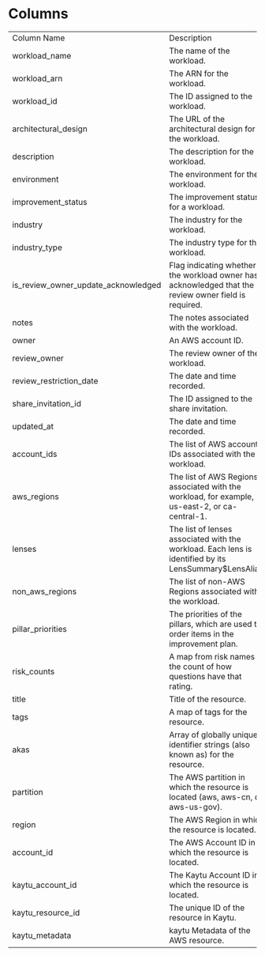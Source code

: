 # Columns  

<table>
	<tr><td>Column Name</td><td>Description</td></tr>
	<tr><td>workload_name</td><td>The name of the workload.</td></tr>
	<tr><td>workload_arn</td><td>The ARN for the workload.</td></tr>
	<tr><td>workload_id</td><td>The ID assigned to the workload.</td></tr>
	<tr><td>architectural_design</td><td>The URL of the architectural design for the workload.</td></tr>
	<tr><td>description</td><td>The description for the workload.</td></tr>
	<tr><td>environment</td><td>The environment for the workload.</td></tr>
	<tr><td>improvement_status</td><td>The improvement status for a workload.</td></tr>
	<tr><td>industry</td><td>The industry for the workload.</td></tr>
	<tr><td>industry_type</td><td>The industry type for the workload.</td></tr>
	<tr><td>is_review_owner_update_acknowledged</td><td>Flag indicating whether the workload owner has acknowledged that the review owner field is required.</td></tr>
	<tr><td>notes</td><td>The notes associated with the workload.</td></tr>
	<tr><td>owner</td><td>An AWS account ID.</td></tr>
	<tr><td>review_owner</td><td>The review owner of the workload.</td></tr>
	<tr><td>review_restriction_date</td><td>The date and time recorded.</td></tr>
	<tr><td>share_invitation_id</td><td>The ID assigned to the share invitation.</td></tr>
	<tr><td>updated_at</td><td>The date and time recorded.</td></tr>
	<tr><td>account_ids</td><td>The list of AWS account IDs associated with the workload.</td></tr>
	<tr><td>aws_regions</td><td>The list of AWS Regions associated with the workload, for example, us-east-2, or ca-central-1.</td></tr>
	<tr><td>lenses</td><td>The list of lenses associated with the workload. Each lens is identified by its LensSummary$LensAlias.</td></tr>
	<tr><td>non_aws_regions</td><td>The list of non-AWS Regions associated with the workload.</td></tr>
	<tr><td>pillar_priorities</td><td>The priorities of the pillars, which are used to order items in the improvement plan. </td></tr>
	<tr><td>risk_counts</td><td>A map from risk names to the count of how questions have that rating.</td></tr>
	<tr><td>title</td><td>Title of the resource.</td></tr>
	<tr><td>tags</td><td>A map of tags for the resource.</td></tr>
	<tr><td>akas</td><td>Array of globally unique identifier strings (also known as) for the resource.</td></tr>
	<tr><td>partition</td><td>The AWS partition in which the resource is located (aws, aws-cn, or aws-us-gov).</td></tr>
	<tr><td>region</td><td>The AWS Region in which the resource is located.</td></tr>
	<tr><td>account_id</td><td>The AWS Account ID in which the resource is located.</td></tr>
	<tr><td>kaytu_account_id</td><td>The Kaytu Account ID in which the resource is located.</td></tr>
	<tr><td>kaytu_resource_id</td><td>The unique ID of the resource in Kaytu.</td></tr>
	<tr><td>kaytu_metadata</td><td>kaytu Metadata of the AWS resource.</td></tr>
</table>